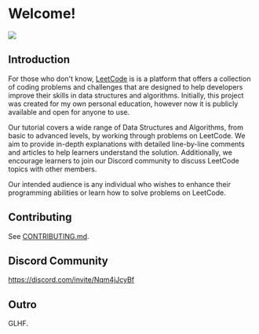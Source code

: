 # Welcome!

![](https://user-images.githubusercontent.com/35857179/168307611-1b28018b-fc98-4cff-88a6-d8312ac7bce6.png)

## Introduction

For those who don't know, [LeetCode](https://leetcode.com/) is  is a platform that offers a collection of coding problems and challenges that are designed to help developers improve their skills in data structures and algorithms. Initially, this project was created for my own personal education, however now it is publicly available and open for anyone to use.

Our tutorial covers a wide range of Data Structures and Algorithms, from basic to advanced levels, by working through problems on LeetCode. We aim to provide in-depth explanations with detailed line-by-line comments and articles to help learners understand the solution. Additionally, we encourage learners to join our Discord community to discuss LeetCode topics with other members.

Our intended audience is any individual who wishes to enhance their programming abilities or learn how to solve problems on LeetCode.

## Contributing

See [CONTRIBUTING.md](CONTRIBUTING.md).

## Discord Community

https://discord.com/invite/Nqm4jJcyBf

## Outro

GLHF.
